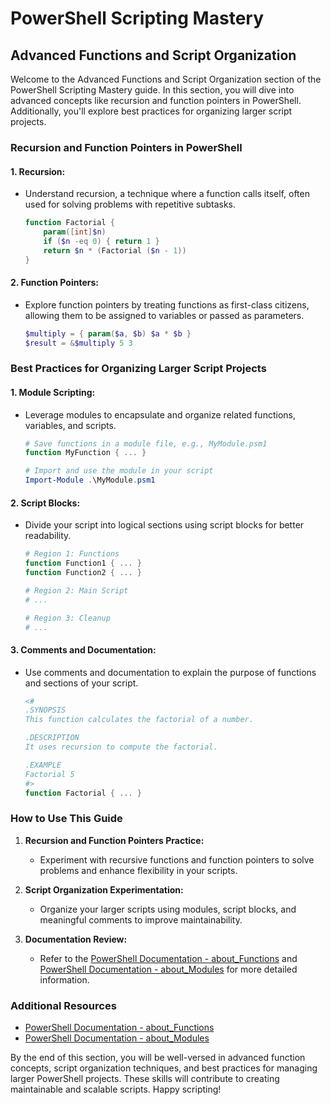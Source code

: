 # PowerShell Scripting Mastery

## Advanced Functions and Script Organization

Welcome to the Advanced Functions and Script Organization section of the PowerShell Scripting Mastery guide. In this section, you will dive into advanced concepts like recursion and function pointers in PowerShell. Additionally, you'll explore best practices for organizing larger script projects.

### Recursion and Function Pointers in PowerShell

#### 1. **Recursion:**
   - Understand recursion, a technique where a function calls itself, often used for solving problems with repetitive subtasks.
     ```powershell
     function Factorial {
         param([int]$n)
         if ($n -eq 0) { return 1 }
         return $n * (Factorial ($n - 1))
     }
     ```

#### 2. **Function Pointers:**
   - Explore function pointers by treating functions as first-class citizens, allowing them to be assigned to variables or passed as parameters.
     ```powershell
     $multiply = { param($a, $b) $a * $b }
     $result = &$multiply 5 3
     ```

### Best Practices for Organizing Larger Script Projects

#### 1. **Module Scripting:**
   - Leverage modules to encapsulate and organize related functions, variables, and scripts.
     ```powershell
     # Save functions in a module file, e.g., MyModule.psm1
     function MyFunction { ... }

     # Import and use the module in your script
     Import-Module .\MyModule.psm1
     ```

#### 2. **Script Blocks:**
   - Divide your script into logical sections using script blocks for better readability.
     ```powershell
     # Region 1: Functions
     function Function1 { ... }
     function Function2 { ... }

     # Region 2: Main Script
     # ...

     # Region 3: Cleanup
     # ...
     ```

#### 3. **Comments and Documentation:**
   - Use comments and documentation to explain the purpose of functions and sections of your script.
     ```powershell
     <#
     .SYNOPSIS
     This function calculates the factorial of a number.

     .DESCRIPTION
     It uses recursion to compute the factorial.

     .EXAMPLE
     Factorial 5
     #>
     function Factorial { ... }
     ```

### How to Use This Guide

1. **Recursion and Function Pointers Practice:**
   - Experiment with recursive functions and function pointers to solve problems and enhance flexibility in your scripts.

2. **Script Organization Experimentation:**
   - Organize your larger scripts using modules, script blocks, and meaningful comments to improve maintainability.

3. **Documentation Review:**
   - Refer to the [PowerShell Documentation - about_Functions](https://docs.microsoft.com/en-us/powershell/scripting/learn/deep-dives/everything-about-about_functions) and [PowerShell Documentation - about_Modules](https://docs.microsoft.com/en-us/powershell/scripting/learn/deep-dives/everything-about-about_modules) for more detailed information.

### Additional Resources

- [PowerShell Documentation - about_Functions](https://docs.microsoft.com/en-us/powershell/scripting/learn/deep-dives/everything-about-about_functions)
- [PowerShell Documentation - about_Modules](https://docs.microsoft.com/en-us/powershell/scripting/learn/deep-dives/everything-about-about_modules)

By the end of this section, you will be well-versed in advanced function concepts, script organization techniques, and best practices for managing larger PowerShell projects. These skills will contribute to creating maintainable and scalable scripts. Happy scripting!
